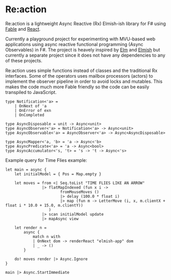 # Re:action

Re:action is a lightweight Async Reactive (Rx) Elmish-ish library for F# using [Fable](http://fable.io/) and [React](https://reactjs.org/).

Currently a playground project for experimenting with MVU-based web applications using async reactive functional programming (Async Observables) in F#. The project is heavely inspired by [Elm](http://elm-lang.org/) and [Elmish](https://elmish.github.io/) but currently a separate project since it does not have any dependencies to any of these projects.

Re:action uses simple functions instead of classes and the traditional Rx interfaces. Some of the operators uses mailbox processors (actors) to implement the observer pipeline in order to avoid locks and mutables. This makes the code much more Fable friendly so the code can be easily transpiled to JavaScript.

```f#
type Notification<'a> =
    | OnNext of 'a
    | OnError of exn
    | OnCompleted

type AsyncDisposable = unit -> Async<unit>
type AsyncObserver<'a> = Notification<'a> -> Async<unit>
type AsyncObservable<'a> = AsyncObserver<'a> -> Async<AsyncDisposable>

type AsyncMapper<'a, 'b> = 'a -> Async<'b>
type AsyncPredicate<'a> = 'a -> Async<bool>
type AsyncAccumulator<'s, 't> = 's -> 't -> Async<'s>
```

Example query for Time Flies example:

```f#
let main = async {
    let initialModel = { Pos = Map.empty }

    let moves = from <| Seq.toList "TIME FLIES LIKE AN ARROW"
                |> flatMapIndexed (fun x i ->
                        fromMouseMoves ()
                        |> delay (100.0 * float i)
                        |> map (fun m -> LetterMove (i, x, m.clientX + float i * 10.0 + 15.0, m.clientY))
                   )
                |> scan initialModel update
                |> mapAsync view

    let render n =
        async {
            match n with
            | OnNext dom -> renderReact "elmish-app" dom
            | _ -> ()
        }

    do! moves render |> Async.Ignore
}

main |> Async.StartImmediate
```
